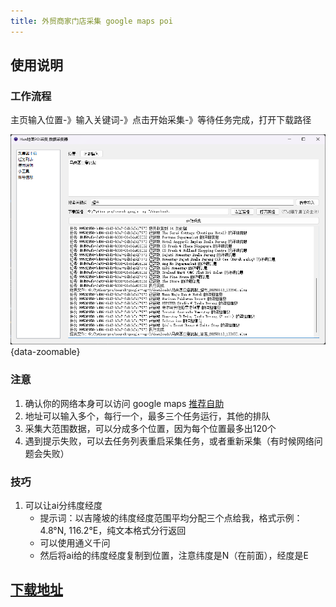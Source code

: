 ```yaml
---
title: 外贸商家门店采集 google maps poi
---
```


## 使用说明

### 工作流程
主页输入位置-》输入关键词-》点击开始采集-》等待任务完成，打开下载路径
<!-- <img src="/utility/hwsmaps-01.png" alt="hwsmps" style="zoom:100%; margin-top: 2em;" /> -->
![hwsmps](/utility/hwsmaps-02.png){data-zoomable}

### 注意
1. 确认你的网络本身可以访问 google maps [推荐自助](https://zfbvn.amusi755.com/)
2. 地址可以输入多个，每行一个，最多三个任务运行，其他的排队
3. 采集大范围数据，可以分成多个位置，因为每个位置最多出120个
4. 遇到提示失败，可以去任务列表重启采集任务，或者重新采集（有时候网络问题会失败）

### 技巧
1. 可以让ai分纬度经度
    - 提示词：以吉隆坡的纬度经度范围平均分配三个点给我，格式示例：4.8°N, 116.2°E，纯文本格式分行返回
    - 可以使用通义千问
    - 然后将ai给的纬度经度复制到位置，注意纬度是N（在前面），经度是E


## [下载地址](https://ja0209yv4sj.feishu.cn/wiki/DtISwd2VMihQGekPn6acXW9rnce?from=from_copylink)
